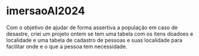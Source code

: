 # imersaoAI2024

Com o objetivo de ajudar de forma assertiva a população em caso de desastre, criei um projeto ontem se tem uma tabela com os itens doadoes e localidade e uma tabela de cadastro de pessoas e suas localidade para facilitar onde e o que a pessoa tem necessidade.

